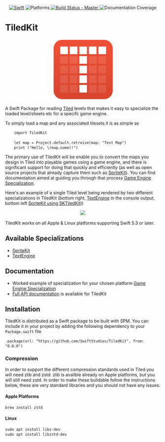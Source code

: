 <p align="center">
<a href="https://swift.org/"><img src="https://img.shields.io/badge/Swift-5.3-orange.svg?style=flat" style="max-height: 300px;" alt="Swift"/></a>
<img src="https://img.shields.io/badge/platforms-Linux%20%7C%20MacOS%20%7C%20iOS%20%7C%20tvOS%20%7C%20watchOS-green.svg" alt="Platforms">

<a href="https://travis-ci.org/SwiftStudies/OysterKit">
<img src="https://travis-ci.org/SwiftStudies/TiledKit.svg?branch=master" alt="Build Status - Master">
</a>
<img src="https://img.shields.io/badge/documentation-98%25-brightgreen.svg" alt="Documentation Coverage">
</p>

# TiledKit

<p align="center"><img src="Documentation/Images/TiledKit.png" width="200" /></p>

A Swift Package for reading [Tiled](https://www.mapeditor.org) levels that makes it easy to specialize the loaded level/sheets etc for a specifc game engine. 

To simply load a map and any associated tilesets it is as simple as 

        import TiledKit
        
        let map = Project.default.retreive(map: "Test Map")
        print ("Hello, \(map.name)!")

The primary use of TiledKit will be enable you to convert the maps you design in Tiled into playable games using a game engine, and there is significant support
for doing that quickly and efficiently (as well as open source projects that already capture them such as [SpriteKit](https://github.com/SwiftStudies/SKTiledKit)). 
You can find documentation aimed at guiding you through that process [Game Engine Specialization](/Documentation/Game%20Engine%20Specialization.md). 

Here's an example of a single Tiled level being rendered by two different specializations in TiledKit (bottom right, [TextEngine](https://github.com/SwiftStudies/TextEngine) in the console output, bottom left [SpriteKit using SKTiledKit](https://github.com/SwiftStudies/SKTiledKit)))

<p align="center"><img src="https://swiftstudies.github.io/TiledKit/Documentation/Images/Multiple%20Game%20Engines.png" width="500" /></p>

TiledKit works on all Apple & Linux platforms supporting Swift 5.3 or later. 

## Available Specializations

  - [SpriteKit](https://github.com/SwiftStudies/SKTiledKit)
  - [TextEngine](https://github.com/SwiftStudies/TextEngine)
  
## Documentation

 - Worked example of specialization for your chosen platform [Game Engine Specialization](/Documentation/Game%20Engine%20Specialization.md)
 - [Full API documentation](https://swiftstudies.github.io/TiledKit/Documentation/API/) is available for TiledKit

## Installation

TiledKit is distributed as a Swift package to be built with SPM. You can include it in your project by adding the following dependency to your `Package.swift` file

    .package(url: "https://github.com/SwiftStudies/TiledKit", from: "0.6.0")

### Compression

In order to support the different compression standards used in Tiled you will need zlib and zstd. zlib is availble already on Apple platforms, but you 
will still need zstd. In order to make these buildable follow the instructions below, these are very standard libraries and you should not have any 
issues. 

#### Apple Platforms

    brew install zstd
    
#### Linux

    sudo apt install libz-dev
    sudo apt install libzstd-dev

